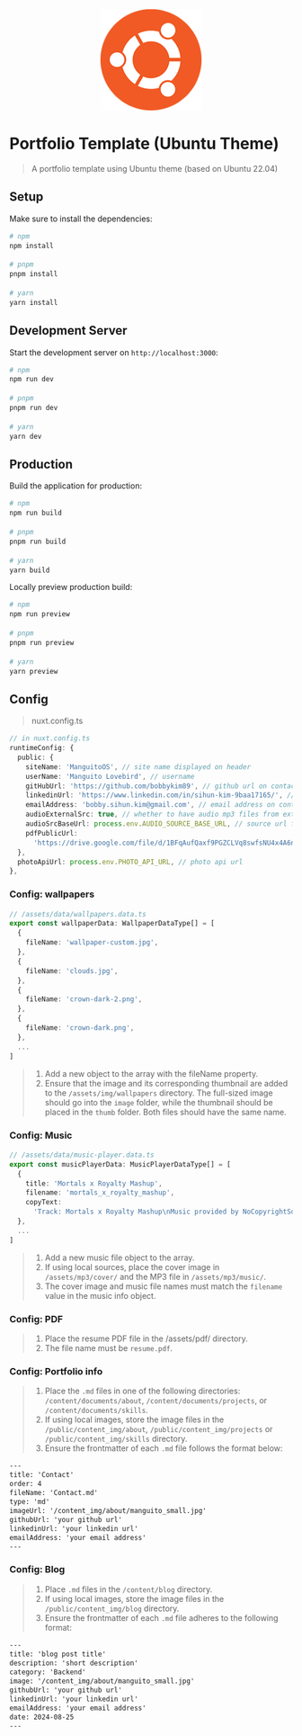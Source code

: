 <div align="center">
  <img width="180" src="public/ubuntu_logo-192x192.png" alt="ubuntu-logo" />
</div>

# Portfolio Template (Ubuntu Theme)

> A portfolio template using Ubuntu theme (based on Ubuntu 22.04)

## Setup

Make sure to install the dependencies:

```bash
# npm
npm install

# pnpm
pnpm install

# yarn
yarn install
```

## Development Server

Start the development server on `http://localhost:3000`:

```bash
# npm
npm run dev

# pnpm
pnpm run dev

# yarn
yarn dev
```

## Production

Build the application for production:

```bash
# npm
npm run build

# pnpm
pnpm run build

# yarn
yarn build
```

Locally preview production build:

```bash
# npm
npm run preview

# pnpm
pnpm run preview

# yarn
yarn preview
```

## Config

> nuxt.config.ts

```ts
// in nuxt.config.ts
runtimeConfig: {
  public: {
    siteName: 'ManguitoOS', // site name displayed on header
    userName: 'Manguito Lovebird', // username
    gitHubUrl: 'https://github.com/bobbykim89', // github url on contact buttons
    linkedinUrl: 'https://www.linkedin.com/in/sihun-kim-9baa17165/', // likedin url on contact buttons
    emailAddress: 'bobby.sihun.kim@gmail.com', // email address on contact buttons
    audioExternalSrc: true, // whether to have audio mp3 files from external source
    audioSrcBaseUrl: process.env.AUDIO_SOURCE_BASE_URL, // source url for external api source (leave as '' if using local mp3 files)
    pdfPublicUrl:
      'https://drive.google.com/file/d/1BFqAufQaxf9PGZCLVq8swfsNU4x4A6n2/view?usp=sharing', // pdf file url to be used on mobile screen
  },
  photoApiUrl: process.env.PHOTO_API_URL, // photo api url
},
```

### Config: wallpapers

```ts
// /assets/data/wallpapers.data.ts
export const wallpaperData: WallpaperDataType[] = [
  {
    fileName: 'wallpaper-custom.jpg',
  },
  {
    fileName: 'clouds.jpg',
  },
  {
    fileName: 'crown-dark-2.png',
  },
  {
    fileName: 'crown-dark.png',
  },
  ...
]
```

> 1. Add a new object to the array with the fileName property.
> 2. Ensure that the image and its corresponding thumbnail are added to the `/assets/img/wallpapers` directory. The full-sized image should go into the `image` folder, while the thumbnail should be placed in the `thumb` folder. Both files should have the same name.

### Config: Music

```ts
// /assets/data/music-player.data.ts
export const musicPlayerData: MusicPlayerDataType[] = [
  {
    title: 'Mortals x Royalty Mashup',
    filename: 'mortals_x_royalty_mashup',
    copyText:
      'Track: Mortals x Royalty Mashup\nMusic provided by NoCopyrightSounds.\nWatch more NCS on YouTube: https://NCS.lnk.to/YouTubeAT',
  },
  ...
]
```

> 1. Add a new music file object to the array.
> 2. If using local sources, place the cover image in `/assets/mp3/cover/` and the MP3 file in `/assets/mp3/music/`.
> 3. The cover image and music file names must match the `filename` value in the music info object.

### Config: PDF

> 1. Place the resume PDF file in the /assets/pdf/ directory.
> 2. The file name must be `resume.pdf`.

### Config: Portfolio info

> 1. Place the `.md` files in one of the following directories: `/content/documents/about`, `/content/documents/projects`, or `/content/documents/skills`.
> 2. If using local images, store the image files in the `/public/content_img/about`, `/public/content_img/projects` or `/public/content_img/skills` directory.
> 3. Ensure the frontmatter of each `.md` file follows the format below:

```
---
title: 'Contact'
order: 4
fileName: 'Contact.md'
type: 'md'
imageUrl: '/content_img/about/manguito_small.jpg'
githubUrl: 'your github url'
linkedinUrl: 'your linkedin url'
emailAddress: 'your email address'
---
```

### Config: Blog

> 1. Place `.md` files in the `/content/blog` directory.
> 2. If using local images, store the image files in the `/public/content_img/blog` directory.
> 3. Ensure the frontmatter of each `.md` file adheres to the following format:

```
---
title: 'blog post title'
description: 'short description'
category: 'Backend'
image: '/content_img/about/manguito_small.jpg'
githubUrl: 'your github url'
linkedinUrl: 'your linkedin url'
emailAddress: 'your email address'
date: 2024-08-25
---
```
